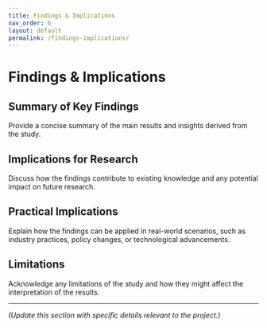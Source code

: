 ```yaml
---
title: Findings & Implications
nav_order: 6
layout: default
permalink: /findings-implications/
---
```


# Findings & Implications

## Summary of Key Findings
Provide a concise summary of the main results and insights derived from the study.

## Implications for Research
Discuss how the findings contribute to existing knowledge and any potential impact on future research.

## Practical Implications
Explain how the findings can be applied in real-world scenarios, such as industry practices, policy changes, or technological advancements.

## Limitations
Acknowledge any limitations of the study and how they might affect the interpretation of the results.

---

*(Update this section with specific details relevant to the project.)*
